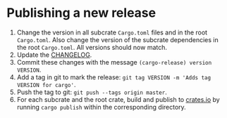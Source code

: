 # Publishing a new release

1. Change the version in all subcrate `Cargo.toml` files and in the root `Cargo.toml`. Also change the version of the subcrate dependencies in the root `Cargo.toml`. All versions should now match.
2. Update the [CHANGELOG]("CHANGELOG.md").
3. Commit these changes with the message `(cargo-release) version VERSION`.
4. Add a tag in git to mark the release: `git tag VERSION -m 'Adds tag VERSION for cargo'`.
5. Push the tag to git: `git push --tags origin master`.
6. For each subcrate and the root crate, build and publish to [crates.io](crates.io) by running `cargo publish` within the corresponding directory.
